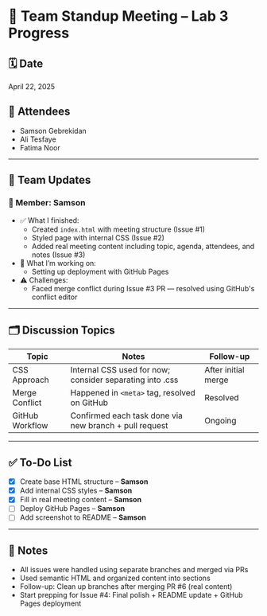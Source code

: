 # 📝 Team Standup Meeting – Lab 3 Progress

## 🗓️ Date  
April 22, 2025

## 👥 Attendees  
- Samson Gebrekidan  
- Ali Tesfaye  
- Fatima Noor

---

## 🧠 Team Updates

### 👤 Member: Samson  
- ✅ What I finished:  
  - Created `index.html` with meeting structure (Issue #1)  
  - Styled page with internal CSS (Issue #2)  
  - Added real meeting content including topic, agenda, attendees, and notes (Issue #3)  
- 🔨 What I’m working on:  
  - Setting up deployment with GitHub Pages  
- ⚠️ Challenges:  
  - Faced merge conflict during Issue #3 PR — resolved using GitHub's conflict editor

---

## 🗂️ Discussion Topics

| Topic                     | Notes                                                       | Follow-up           |
|--------------------------|-------------------------------------------------------------|---------------------|
| CSS Approach             | Internal CSS used for now; consider separating into .css    | After initial merge |
| Merge Conflict           | Happened in `<meta>` tag, resolved on GitHub                | Resolved            |
| GitHub Workflow          | Confirmed each task done via new branch + pull request      | Ongoing             |

---

## ✅ To-Do List

- [x] Create base HTML structure – **Samson**  
- [x] Add internal CSS styles – **Samson**  
- [x] Fill in real meeting content – **Samson**  
- [ ] Deploy GitHub Pages – **Samson**  
- [ ] Add screenshot to README – **Samson**

---

## 📌 Notes  

- All issues were handled using separate branches and merged via PRs  
- Used semantic HTML and organized content into sections  
- Follow-up: Clean up branches after merging PR #6 (real content)  
- Start prepping for Issue #4: Final polish + README update + GitHub Pages deployment

